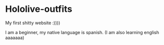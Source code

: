 # Hololive-outfits

My first shitty website :)))) 

I am a beginner, my native language is spanish. (I am also learning english aaaaaaa)
